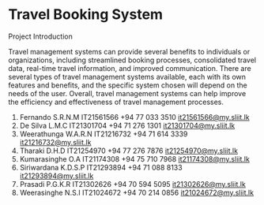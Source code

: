 # Travel Booking System


Project Introduction


Travel management systems can provide several benefits to individuals or organizations, including streamlined booking processes, consolidated travel data, real-time travel information, and improved communication. There are several types of travel management systems available, each with its own features and benefits, and the specific system chosen will depend on the needs of the user. Overall, travel management systems can help improve the efficiency and effectiveness of travel management processes.


1. Fernando S.R.N.M      IT21561566       +94 77 033 3510    it21561566@my.sliit.lk
2. De Silva L.M.C        IT21301704       +94 71 276 1301    it21301704@my.sliit.lk
3. Weerathunga W.A.R.N   IT21216732       +94 71 614 3339    it21216732@my.sliit.lk
4. Tharaki D.H.D         IT21254970       +94 77 276 7876    it21254970@my.sliit.lk
5. Kumarasinghe O.A      IT21174308       +94 75 710 7968    it21174308@my.sliit.lk
6. Siriwardana K.D.S.P   IT21293894       +94 71 088 8133    it21293894@my.sliit.lk
7. Prasadi P.G.K.R        IT21302626       +94 70 594 5095    it21302626@my.sliit.lk
8. Weerasinghe N.S.I     IT21024672       +94 70 214 0856    it21024672@my.sliit.lk
